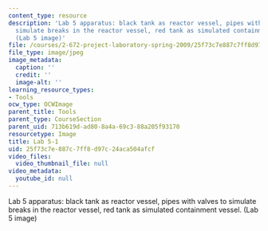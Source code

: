 ```yaml
---
content_type: resource
description: 'Lab 5 apparatus: black tank as reactor vessel, pipes with valves to
  simulate breaks in the reactor vessel, red tank as simulated containment vessel.
  (Lab 5 image)'
file: /courses/2-672-project-laboratory-spring-2009/25f73c7e887c7ff8d97c24aca504afcf_lab51.jpg
file_type: image/jpeg
image_metadata:
  caption: ''
  credit: ''
  image-alt: ''
learning_resource_types:
- Tools
ocw_type: OCWImage
parent_title: Tools
parent_type: CourseSection
parent_uid: 713b619d-ad80-8a4a-69c3-88a205f93170
resourcetype: Image
title: Lab 5-1
uid: 25f73c7e-887c-7ff8-d97c-24aca504afcf
video_files:
  video_thumbnail_file: null
video_metadata:
  youtube_id: null
---
```

Lab 5 apparatus: black tank as reactor vessel, pipes with valves to simulate breaks in the reactor vessel, red tank as simulated containment vessel. (Lab 5 image)

